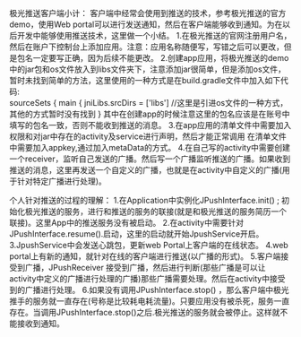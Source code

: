 极光推送客户端小计：
客户端中经常会使用到推送的技术，参考极光推送的官方demo，使用Web portal可以进行发送通知，然后在客户端能够收到通知。为在以后开发中能够使用推送技术，这里做一个小结。
1.在极光推送的官网注册用户名，然后在账户下控制台上添加应用。注意：应用名称随便写，写错之后可以更改，但是包名一定要写正确，因为后续不能更改。
2.创建app应用，将极光推送的demo中的jar包和os文件放入到libs文件夹下，注意添加jar很简单，但是添加os文件，暂时未找到简单的方法，这里使用的一种方式是在build.gradle文件中加入如下代码:  
 sourceSets {
        main {
            jniLibs.srcDirs = ['libs']  //这里是引进os文件的一种方式，其他的方式暂时没有找到
        }
其中在创建app的时候注意这里的包名应该是在账号中填写的包名一致，否则不能收到推送的消息。
3.在app应用的清单文件中需要加入权限和对jar中存在的activity及service进行声明，然后才能正常调用
在清单文件中需要加入appkey,通过加入metaData的方式。
4.在自己写的activity中需要创建一个receiver，监听自己发送的广播。然后写一个广播监听推送的广播。如果收到推送的消息，这里再发送一个自定义的广播，也就是在activity中自定义的广播(用于针对特定广播进行处理)。

个人针对推送的过程的理解：
1.在Application中实例化JPushInterface.init() ; 初始化极光推送的服务，进行和推送的服务的联接(就是和极光推送的服务简历一个联接)。这里App中的推送服务没有被启动。
2.在activity中需要针对JPushInterface.resume().启动，这里的启动就开始JpushService开启。
3.JpushService中会发送心跳包，更新web Portal上客户端的在线状态。
4.web portal上有新的通知，就针对在线的客户端进行推送(以广播的形式)。
5.客户端接受到广播，JPushReceiver 接受到广播，然后进行判断(那些广播是可以让activity中定义的广播进行处理的广播)那些广播需要处理。然后在activity中接受到的广播进行处理。
6.如果没有调用JPushInterface.stop() ，那么客户端中极光推手的服务就一直存在(号称是比较耗电耗流量)。只要应用没有被杀死，服务一直存在。当调用JPushInterface.stop()之后.极光推送的服务就会被停止。这样就不能接收到通知。
